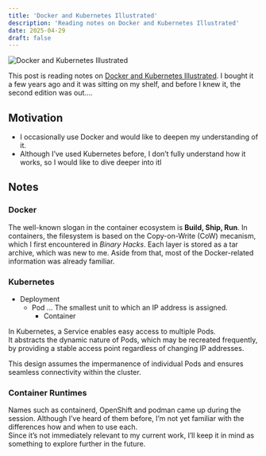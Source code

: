 ```yaml
---
title: 'Docker and Kubernetes Illustrated'
description: 'Reading notes on Docker and Kubernetes Illustrated'
date: 2025-04-29
draft: false
---
```


![Docker and Kubernetes Illustrated](http://image.gihyo.co.jp/assets/images/cover/2020/9784297118372.jpg)

This post is reading notes on [Docker and Kubernetes Illustrated](https://gihyo.jp/book/2020/978-4-297-11837-2).
I bought it a few years ago and it was sitting on my shelf, and before I knew it, the second edition was out....

## Motivation
- I occasionally use Docker and would like to deepen my understanding of it.
- Although I’ve used Kubernetes before, I don’t fully understand how it works, so I would like to dive deeper into itl

## Notes
### Docker

The well-known slogan in the container ecosystem is **Build, Ship, Run**.
In containers, the filesystem is based on the Copy-on-Write (CoW) mecanism, which I first encountered in *Binary Hacks*.
Each layer is stored as a tar archive, which was new to me.
Aside from that, most of the Docker-related information was already familiar.

### Kubernetes

- Deployment
  - Pod ... The smallest unit to which an IP address is assigned.
	- Container

In Kubernetes, a Service enables easy access to multiple Pods.  
It abstracts the dynamic nature of Pods, which may be recreated frequently, by providing a stable access point regardless of changing IP addresses.

This design assumes the impermanence of individual Pods and ensures seamless connectivity within the cluster.

### Container Runtimes

Names such as containerd, OpenShift and podman came up during the session. Although I’ve heard of them before, I’m not yet familiar with the differences how and when to use each.  
Since it’s not immediately relevant to my current work, I’ll keep it in mind as something to explore further in the future.
